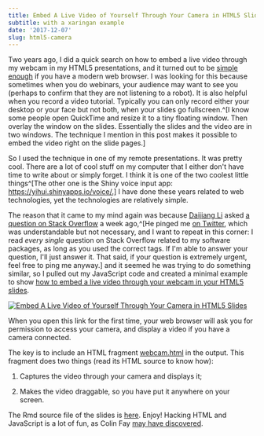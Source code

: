 ```yaml
---
title: Embed A Live Video of Yourself Through Your Camera in HTML5 Slides
subtitle: with a xaringan example
date: '2017-12-07'
slug: html5-camera
---
```


Two years ago, I did a quick search on how to embed a live video through my webcam in my HTML5 presentations, and it turned out to be [simple enough](http://www.html5rocks.com/en/tutorials/getusermedia/intro/) if you have a modern web browser. I was looking for this because sometimes when you do webinars, your audience may want to see you (perhaps to confirm that they are not listening to a robot). It is also helpful when you record a video tutorial. Typically you can only record either your desktop or your face but not both, when your slides go fullscreen.^[I know some people open QuickTime and resize it to a tiny floating window. Then overlay the window on the slides. Essentially the slides and the video are in two windows. The technique I mention in this post makes it possible to embed the video right on the slide pages.]

So I used the technique in one of my remote presentations. It was pretty cool. There are a lot of cool stuff on my computer that I either don't have time to write about or simply forget. I think it is one of the two coolest little things^[The other one is the Shiny voice input app: https://yihui.shinyapps.io/voice/.] I have done these years related to web technologies, yet the technologies are relatively simple.

The reason that it came to my mind again was because [Daijiang Li](https://daijiang.name/) asked [a question on Stack Overflow](https://stackoverflow.com/q/47576554/559676) a week ago,^[He pinged me [on Twitter](https://twitter.com/xieyihui/status/936618431939477505), which was understandable but not necessary, and I want to repeat in this corner: I read _every single_ question on Stack Overflow related to my software packages, as long as you used the correct tags. If I'm able to answer your question, I'll just answer it. That said, if your question is extremely urgent, feel free to ping me anyway.] and it seemed he was trying to do something similar, so I pulled out my JavaScript code and created a minimal example to show [how to embed a live video through your webcam in your HTML5 slides](https://slides.yihui.org/2017-xaringan-webcam.html).

[![Embed A Live Video of Yourself Through Your Camera in HTML5 Slides](https://db.yihui.org/images/xaringan-webcam.png)](https://slides.yihui.org/2017-xaringan-webcam.html)

When you open this link for the first time, your web browser will ask you for permission to access your camera, and display a video if you have a camera connected.

The key is to include an HTML fragment [webcam.html](https://slides.yihui.org/webcam.html) in the output. This fragment does two things (read its HTML source to know how):

1. Captures the video through your camera and displays it;

1. Makes the video draggable, so you have put it anywhere on your screen.

The Rmd source file of the slides is [here](https://slides.yihui.org/2017-xaringan-webcam.Rmd). Enjoy! Hacking HTML and JavaScript is a lot of fun, as Colin Fay [may have discovered](https://twitter.com/_ColinFay/status/937950310370332672).
